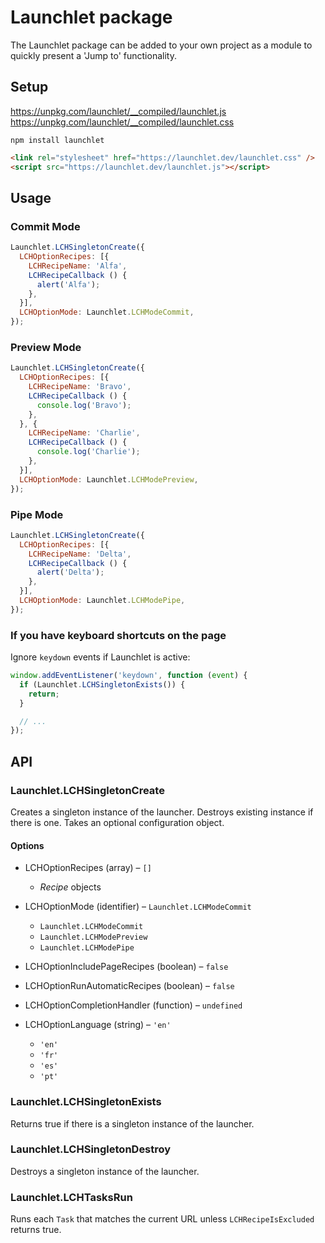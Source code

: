 # Launchlet package

The Launchlet package can be added to your own project as a module to quickly present a 'Jump to' functionality.

## Setup

https://unpkg.com/launchlet/__compiled/launchlet.js
https://unpkg.com/launchlet/__compiled/launchlet.css

```
npm install launchlet
```

```html
<link rel="stylesheet" href="https://launchlet.dev/launchlet.css" />
<script src="https://launchlet.dev/launchlet.js"></script>

```

## Usage

### Commit Mode

```javascript
Launchlet.LCHSingletonCreate({
  LCHOptionRecipes: [{
    LCHRecipeName: 'Alfa',
    LCHRecipeCallback () {
      alert('Alfa');
    },
  }],
  LCHOptionMode: Launchlet.LCHModeCommit,
});
```

### Preview Mode

```javascript
Launchlet.LCHSingletonCreate({
  LCHOptionRecipes: [{
    LCHRecipeName: 'Bravo',
    LCHRecipeCallback () {
      console.log('Bravo');
    },
  }, {
    LCHRecipeName: 'Charlie',
    LCHRecipeCallback () {
      console.log('Charlie');
    },
  }],
  LCHOptionMode: Launchlet.LCHModePreview,
});
```

### Pipe Mode

```javascript
Launchlet.LCHSingletonCreate({
  LCHOptionRecipes: [{
    LCHRecipeName: 'Delta',
    LCHRecipeCallback () {
      alert('Delta');
    },
  }],
  LCHOptionMode: Launchlet.LCHModePipe,
});
```

### If you have keyboard shortcuts on the page

Ignore `keydown` events if Launchlet is active:

```javascript
window.addEventListener('keydown', function (event) {
  if (Launchlet.LCHSingletonExists()) {
    return;
  }

  // ...
});
```

## API

### Launchlet.LCHSingletonCreate

Creates a singleton instance of the launcher. Destroys existing instance if there is one. Takes an optional configuration object.

#### Options

- LCHOptionRecipes (array) – `[]`
    - *Recipe* objects

- LCHOptionMode (identifier) – `Launchlet.LCHModeCommit`
    - `Launchlet.LCHModeCommit`
    - `Launchlet.LCHModePreview`
    - `Launchlet.LCHModePipe`

- LCHOptionIncludePageRecipes (boolean) – `false`

- LCHOptionRunAutomaticRecipes (boolean) – `false`

- LCHOptionCompletionHandler (function) – `undefined`

- LCHOptionLanguage (string) – `'en'`
    - `'en'`
    - `'fr'`
    - `'es'`
    - `'pt'`

### Launchlet.LCHSingletonExists

Returns true if there is a singleton instance of the launcher.

### Launchlet.LCHSingletonDestroy

Destroys a singleton instance of the launcher.

### Launchlet.LCHTasksRun

Runs each `Task` that matches the current URL unless `LCHRecipeIsExcluded` returns true.
